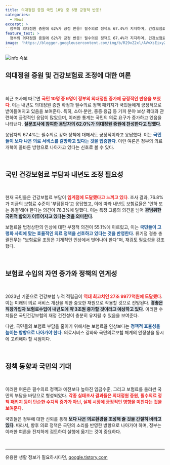 ```yaml
---
title: 의대정원 증원 국민 10명 중 6명 긍정적 반응!
categories:
  - News
excerpt: >
  정부의 의대정원 증원에 62%가 긍정 반응! 필수의료 정책도 67.4%가 지지하며, 건강보험료 동결 및 인하를 원하는 목소리가 압도적이다.
feature_text: >
  정부의 의대정원 증원에 62%가 긍정 반응! 필수의료 정책도 67.4%가 지지하며, 건강보험료 동결 및 인하를 원하는 목소리가 압도적이다.
image: 'https://blogger.googleusercontent.com/img/b/R29vZ2xl/AVvXsEixyZcFfHzMRdzZMjFBmAUKJYCLCGyLL1o632UiGVXcaFdKo_bkvkuCioo0uUKlGfBVcT3P84aROyZIXSBEx3Aw5nCQ3pTgDom1WDC4m8eifvWiAmWEEVb4x6G_l8C0QH225ldMjyaFvpxGEBGNO37VmDTDMHGhJPq73UglMfDca1-0aw/s1600/blogspot.png'
---
```


<p><img src="https://blogger.googleusercontent.com/img/b/R29vZ2xl/AVvXsEixyZcFfHzMRdzZMjFBmAUKJYCLCGyLL1o632UiGVXcaFdKo_bkvkuCioo0uUKlGfBVcT3P84aROyZIXSBEx3Aw5nCQ3pTgDom1WDC4m8eifvWiAmWEEVb4x6G_l8C0QH225ldMjyaFvpxGEBGNO37VmDTDMHGhJPq73UglMfDca1-0aw/s1600/blogspot.png" alt="info 속보" /></p>

<h2 data-ke-size="size26">의대정원 증원 및 건강보험료 조정에 대한 여론</h2>

<p data-ke-size="size16">&nbsp;</p>

<p>최근 조사에 따르면 <b><span style="color: #ee2323;">국민 10명 중 6명이 정부의 의대정원 증가에 긍정적인 반응을 보였다</span></b>. 이는 내년도 의대정원 증원 확정과 필수의료 정책 패키지가 국민들에게 긍정적으로 받아들여지고 있음을 보여준다. 특히, 소아·분만, 중증·응급 등 기피 분야 보상 확대와 관련하여 긍정적인 응답이 많았으며, 이러한 통계는 국민의 의료 요구가 증가하고 있음을 나타낸다. <b><span style="background-color: #21538527;">설문조사에 참여한 응답자의 62.0%가 의대정원 증원에 찬성한다고 답했다</span></b>. </p>

<p>응답자의 67.4%는 필수의료 강화 정책에 대해서도 긍정적이라고 응답했다. 이는 <b><span style="color: #1a5490;">국민들이 보다 나은 의료 서비스를 갈망하고 있다는 것을 입증한다</span></b>. 이런 여론은 정부의 의료 개혁이 올바른 방향으로 나아가고 있다는 신호로 볼 수 있다.</p>

<p data-ke-size="size16">&nbsp;</p>

<h2 data-ke-size="size26">국민 건강보험료 부담과 내년도 조정 필요성</h2>

<p data-ke-size="size16">&nbsp;</p>

<p>현재 국민들은 건강보험료 부담이 <b><span style="color: #ee2323;">임계점에 도달했다고 느끼고 있다</span></b>. 조사 결과, 76.8%가 지금의 보험료 수준이 '부담된다'고 응답했고, 이에 따라 내년도 보험료율은 '인하 또는 동결'해야 한다는 의견이 78.3%에 달했다. 이는 특정 그룹의 의견을 넘어 <b><span style="background-color: #21538527;">광범위한 국민적 합의가 이루어지고 있다는 것을 의미한다</span></b>. </p>

<p>보험료율 법정상한의 인상에 대한 부정적 의견이 55.1%에 이르렀고, 이는 <b><span style="color: #1a5490;">국민들이 고령화 사회에 맞는 효율적인 의료 정책을 선호하고 있다는 것을 반영한다</span></b>. 류기정 경총 총괄전무는 "보험료율 조정은 기계적인 인상에서 벗어나야 한다"며, 재검토 필요성을 강조했다. </p>

<p data-ke-size="size16">&nbsp;</p>

<h2 data-ke-size="size26">보험료 수입의 자연 증가와 정책의 연계성</h2>

<p data-ke-size="size16">&nbsp;</p>

<p>2023년 기준으로 건강보험 누적 적립금이 <b><span style="color: #ee2323;">역대 최고치인 27조 9977억원에 도달했다</span></b>. 이는 미래의 의료 서비스 개선을 위한 중요한 재원으로 작용할 것으로 전망된다. <b><span style="background-color: #21538527;">경총은 직장가입자 보험료수입이 내년도에 약 3조원 증가할 것이라고 예상하고 있다</span></b>. 이러한 수치들은 국민건강보험의 재정 건전성이 충분히 유지될 수 있음을 보여준다. </p>

<p>다만, 국민들의 보험료 부담을 줄이기 위해서는 보험료율 인상보다는 <b><span style="color: #1a5490;">정책적 효율성을 높이는 방향으로 나아가야 한다</span></b>. 의료서비스 강화와 국민의료보험 체계의 안정성을 동시에 고려해야 할 시점이다.</p>

<p data-ke-size="size16">&nbsp;</p>

<h2 data-ke-size="size26">정책 동향과 국민의 기대</h2>

<p data-ke-size="size16">&nbsp;</p>

<p>이러한 여론은 필수의료 정책과 예전보다 높아진 임금수준, 그리고 보험료를 둘러싼 국민의 부담을 바탕으로 형성되었다. <b><span style="color: #ee2323;">각종 실태조사 결과들은 의대정원 증원, 필수의료 정책 패키지 등이 단순한 수치적 증가가 아닌, 실제 시장에 긍정적인 영향을 미친다는 것을 보여준다</span></b>. </p>

<p>국민들은 정부에 대한 신뢰를 통해 <b><span style="background-color: #21538527;">보다 나은 의료환경을 조성해 줄 것을 간절히 바라고 있다</span></b>. 따라서, 향후 의료 정책은 국민의 소리를 반영한 방향으로 나아가야 하며, 정부는 이러한 여론을 진지하게 검토하여 실행에 옮기는 것이 중요하다. </p>

<p data-ke-size="size16">&nbsp;</p>

<hr style="border-top: 1px solid black;"/>

<p data-ke-size="size16"></p>
유용한 생활 정보가 필요하시다면, <a href="https://qoogle.tistory.com" rel="dofollow">qoogle.tistory.com</a>


